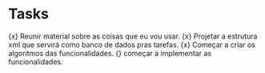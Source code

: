 # Tasks
{x} Reunir material sobre as coisas que eu vou usar.
{x} Projetar a estrutura xml que servirá como banco de dados pras tarefas.
{x} Começar a criar os algoritmos das funcionalidades.
{} começar a implementar as funcionalidades.